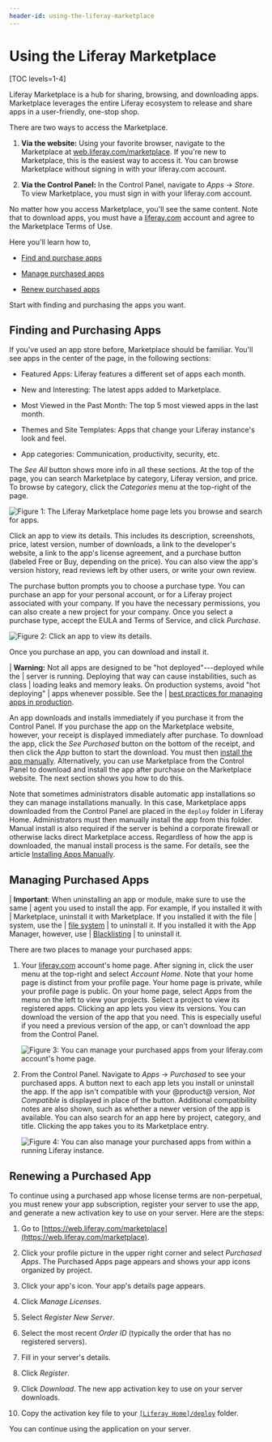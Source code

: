 ```yaml
---
header-id: using-the-liferay-marketplace
---
```


# Using the Liferay Marketplace

[TOC levels=1-4]

Liferay Marketplace is a hub for sharing, browsing, and downloading apps.
Marketplace leverages the entire Liferay ecosystem to release and share apps in
a user-friendly, one-stop shop. 

There are two ways to access the Marketplace.

1.  **Via the website:** Using your favorite browser, navigate to the 
    Marketplace at
    [web.liferay.com/marketplace](https://web.liferay.com/marketplace). 
    If you're new to Marketplace, this is the easiest way to access it. You can 
    browse Marketplace without signing in with your liferay.com account. 

2.  **Via the Control Panel:** In the Control Panel, navigate to 
    *Apps* &rarr; *Store*. To view Marketplace, you must sign in with your 
    liferay.com account. 

No matter how you access Marketplace, you'll see the same content. Note that to
download apps, you must have a [liferay.com](https://www.liferay.com) account
and agree to the Marketplace Terms of Use. 

Here you'll learn how to,

- [Find and purchase apps](#finding-and-purchasing-apps) 

- [Manage purchased apps](#managing-purchased-apps) 

- [Renew purchased apps](#renewing-a-purchased-app) 

Start with finding and purchasing the apps you want. 

## Finding and Purchasing Apps

If you've used an app store before, Marketplace should be familiar. You'll see
apps in the center of the page, in the following sections: 

- Featured Apps: Liferay features a different set of apps each month.

- New and Interesting: The latest apps added to Marketplace.

- Most Viewed in the Past Month: The top 5 most viewed apps in the last month.

- Themes and Site Templates: Apps that change your Liferay instance's look and 
  feel.

- App categories: Communication, productivity, security, etc.

The *See All* button shows more info in all these sections. At the top of the
page, you can search Marketplace by category, Liferay version, and price. To
browse by category, click the *Categories* menu at the top-right of the page. 

![Figure 1: The Liferay Marketplace home page lets you browse and search for apps.](../../images/marketplace-homepage.png)

Click an app to view its details. This includes its description, screenshots, 
price, latest version, number of downloads, a link to the developer's website, a 
link to the app's license agreement, and a purchase button (labeled Free or Buy, 
depending on the price). You can also view the app's version history, read 
reviews left by other users, or write your own review. 

The purchase button prompts you to choose a purchase type. You can purchase an
app for your personal account, or for a Liferay project associated with your
company. If you have the necessary permissions, you can also create a new
project for your company. Once you select a purchase type, accept the EULA and
Terms of Service, and click *Purchase*. 

![Figure 2: Click an app to view its details.](../../images/marketplace-app-details.png)

Once you purchase an app, you can download and install it.

| **Warning:** Not all apps are designed to be "hot deployed"---deployed while the
| server is running. Deploying that way can cause instabilities, such as class
| loading leaks and memory leaks. On production systems, avoid "hot deploying"
| apps whenever possible. See the
| [best practices for managing apps in production](/docs/7-1/user/-/knowledge_base/u/managing-and-configuring-apps#managing-apps-in-production).

An app downloads and installs immediately if you purchase it from the Control
Panel. If you purchase the app on the Marketplace website, however, your receipt
is displayed immediately after purchase. To download the app, click the *See
Purchased* button on the bottom of the receipt, and then click the *App* button
to start the download. You must then 
[install the app manually](/docs/7-1/user/-/knowledge_base/u/installing-apps-manually).
Alternatively, you can use Marketplace from the Control Panel to download and
install the app after purchase on the Marketplace website. The next section
shows you how to do this. 

Note that sometimes administrators disable automatic app installations so they
can manage installations manually. In this case, Marketplace apps downloaded
from the Control Panel are placed in the `deploy` folder in Liferay Home.
Administrators must then manually install the app from this folder. Manual
install is also required if the server is behind a corporate firewall or
otherwise lacks direct Marketplace access. Regardless of how the app is
downloaded, the manual install process is the same. For details, see the article
[Installing Apps Manually](/docs/7-1/user/-/knowledge_base/u/installing-apps-manually). 

## Managing Purchased Apps

| **Important**: When uninstalling an app or module, make sure to use the same
| agent you used to install the app. For example, if you installed it with
| Marketplace, uninstall it with Marketplace. If you installed it with the file
| system, use the
| [file system](/docs/7-1/user/-/knowledge_base/u/installing-apps-manually)
| to uninstall it. If you installed it with the App Manager, however, use
| [Blacklisting](/docs/7-1/user/-/knowledge_base/u/blacklisting-osgi-modules-and-components)
| to uninstall it.

There are two places to manage your purchased apps:

1.  Your [liferay.com](https://www.liferay.com) account's home page. After signing in, click 
    the user menu at the top-right and select *Account Home*. Note that your
    home page is distinct from your profile page. Your home page is private,
    while your profile page is public. On your home page, select *Apps* from the
    menu on the left to view your projects. Select a project to view its
    registered apps. Clicking an app lets you view its versions. You can
    download the version of the app that you need. This is especially useful if
    you need a previous version of the app, or can't download the app from the
    Control Panel. 

    ![Figure 3: You can manage your purchased apps from your liferay.com account's home page.](../../images/marketplace-project-apps.png)

2.  From the Control Panel. Navigate to *Apps* &rarr; *Purchased* to see your
    purchased apps. A button next to each app lets you install or uninstall the
    app. If the app isn't compatible with your @product@ version, *Not
    Compatible* is displayed in place of the button. Additional compatibility
    notes are also shown, such as whether a newer version of the app is
    available. You can also search for an app here by project, category, and
    title. Clicking the app takes you to its Marketplace entry. 

    ![Figure 4: You can also manage your purchased apps from within a running Liferay instance.](../../images/marketplace-purchased.png)

## Renewing a Purchased App

To continue using a purchased app whose license terms are non-perpetual, you
must renew your app subscription, register your server to use the app, and
generate a new activation key to use on your server. Here are the steps:

1. Go to 
[https://web.liferay.com/marketplace](https://web.liferay.com/marketplace). 

2. Click your profile picture in the upper right corner and select *Purchased 
Apps*. The Purchased Apps page appears and shows your app icons organized by
project. 

3. Click your app's icon. Your app's details page appears. 

4. Click *Manage Licenses*. 

5. Select *Register New Server*. 

6. Select the most recent *Order ID* (typically the order that has no registered
servers). 

7. Fill in your server's details. 

8. Click *Register*. 

9. Click *Download*. The new app activation key to use on your server downloads.

10. Copy the activation key file to your
[`[Liferay Home]/deploy`](/docs/7-1/deploy/-/knowledge_base/d/installing-liferay#liferay-home)
folder. 

You can continue using the application on your server. 
